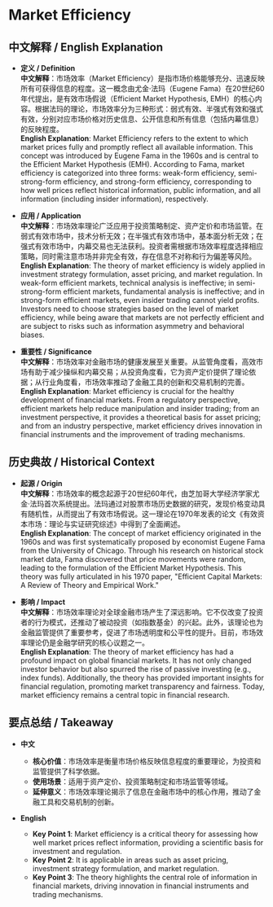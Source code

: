 # Market Efficiency

## 中文解释 / English Explanation

* **定义 / Definition**  
  **中文解释**：市场效率（Market Efficiency）是指市场价格能够充分、迅速反映所有可获得信息的程度。这一概念由尤金·法玛（Eugene Fama）在20世纪60年代提出，是有效市场假说（Efficient Market Hypothesis, EMH）的核心内容。根据法玛的理论，市场效率分为三种形式：弱式有效、半强式有效和强式有效，分别对应市场价格对历史信息、公开信息和所有信息（包括内幕信息）的反映程度。  
  **English Explanation**: Market Efficiency refers to the extent to which market prices fully and promptly reflect all available information. This concept was introduced by Eugene Fama in the 1960s and is central to the Efficient Market Hypothesis (EMH). According to Fama, market efficiency is categorized into three forms: weak-form efficiency, semi-strong-form efficiency, and strong-form efficiency, corresponding to how well prices reflect historical information, public information, and all information (including insider information), respectively.

* **应用 / Application**  
  **中文解释**：市场效率理论广泛应用于投资策略制定、资产定价和市场监管。在弱式有效市场中，技术分析无效；在半强式有效市场中，基本面分析无效；在强式有效市场中，内幕交易也无法获利。投资者需根据市场效率程度选择相应策略，同时需注意市场并非完全有效，存在信息不对称和行为偏差等风险。  
  **English Explanation**: The theory of market efficiency is widely applied in investment strategy formulation, asset pricing, and market regulation. In weak-form efficient markets, technical analysis is ineffective; in semi-strong-form efficient markets, fundamental analysis is ineffective; and in strong-form efficient markets, even insider trading cannot yield profits. Investors need to choose strategies based on the level of market efficiency, while being aware that markets are not perfectly efficient and are subject to risks such as information asymmetry and behavioral biases.

* **重要性 / Significance**  
  **中文解释**：市场效率对金融市场的健康发展至关重要。从监管角度看，高效市场有助于减少操纵和内幕交易；从投资角度看，它为资产定价提供了理论依据；从行业角度看，市场效率推动了金融工具的创新和交易机制的完善。  
  **English Explanation**: Market efficiency is crucial for the healthy development of financial markets. From a regulatory perspective, efficient markets help reduce manipulation and insider trading; from an investment perspective, it provides a theoretical basis for asset pricing; and from an industry perspective, market efficiency drives innovation in financial instruments and the improvement of trading mechanisms.

## 历史典故 / Historical Context

* **起源 / Origin**  
  **中文解释**：市场效率的概念起源于20世纪60年代，由芝加哥大学经济学家尤金·法玛首次系统提出。法玛通过对股票市场历史数据的研究，发现价格变动具有随机性，从而提出了有效市场假说。这一理论在1970年发表的论文《有效资本市场：理论与实证研究综述》中得到了全面阐述。  
  **English Explanation**: The concept of market efficiency originated in the 1960s and was first systematically proposed by economist Eugene Fama from the University of Chicago. Through his research on historical stock market data, Fama discovered that price movements were random, leading to the formulation of the Efficient Market Hypothesis. This theory was fully articulated in his 1970 paper, "Efficient Capital Markets: A Review of Theory and Empirical Work."

* **影响 / Impact**  
  **中文解释**：市场效率理论对全球金融市场产生了深远影响。它不仅改变了投资者的行为模式，还推动了被动投资（如指数基金）的兴起。此外，该理论也为金融监管提供了重要参考，促进了市场透明度和公平性的提升。目前，市场效率理论仍是金融学研究的核心议题之一。  
  **English Explanation**: The theory of market efficiency has had a profound impact on global financial markets. It has not only changed investor behavior but also spurred the rise of passive investing (e.g., index funds). Additionally, the theory has provided important insights for financial regulation, promoting market transparency and fairness. Today, market efficiency remains a central topic in financial research.

## 要点总结 / Takeaway

* **中文**  
  - **核心价值**：市场效率是衡量市场价格反映信息程度的重要理论，为投资和监管提供了科学依据。  
  - **使用场景**：适用于资产定价、投资策略制定和市场监管等领域。  
  - **延伸意义**：市场效率理论揭示了信息在金融市场中的核心作用，推动了金融工具和交易机制的创新。  

* **English**  
  - **Key Point 1**: Market efficiency is a critical theory for assessing how well market prices reflect information, providing a scientific basis for investment and regulation.  
  - **Key Point 2**: It is applicable in areas such as asset pricing, investment strategy formulation, and market regulation.  
  - **Key Point 3**: The theory highlights the central role of information in financial markets, driving innovation in financial instruments and trading mechanisms.